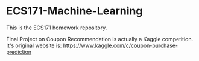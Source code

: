 # ECS171-Machine-Learning

This is the ECS171 homework repository.

Final Project on Coupon Recommendation is actually a Kaggle competition.
It's original website is:
https://www.kaggle.com/c/coupon-purchase-prediction
